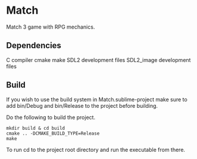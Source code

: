 # Match
Match 3 game with RPG mechanics.

## Dependencies
C compiler
cmake
make
SDL2 development files
SDL2_image development files

## Build
If you wish to use the build system in Match.sublime-project make sure to add bin/Debug and bin/Release to the project before building.

Do the following to build the project.

    mkdir build & cd build
    cmake .. -DCMAKE_BUILD_TYPE=Release
    make

To run cd to the project root directory and run the executable from there. 
